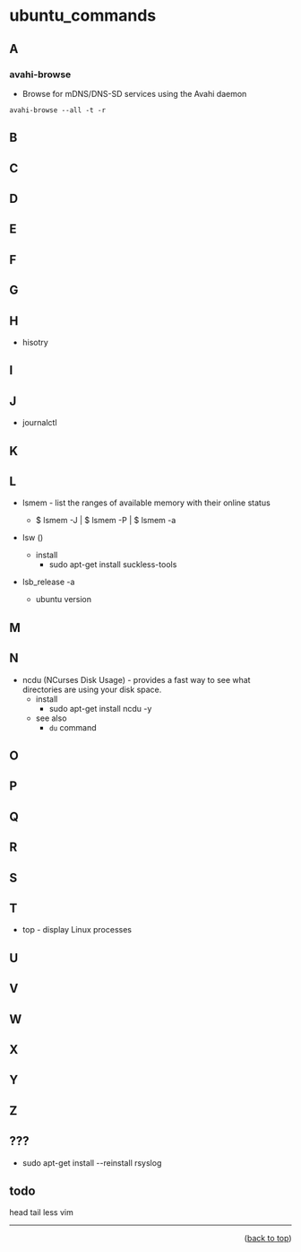 <a name="topage"></a>

# ubuntu_commands


## A
### avahi-browse
* Browse for mDNS/DNS-SD services using the Avahi daemon
```
avahi-browse --all -t -r
```

## B
## C
## D
## E
## F
## G
## H
   * hisotry
## I
## J
   * journalctl
## K
## L
   * lsmem - list the ranges of available memory with their online status
       * $ lsmem -J | $ lsmem -P | $ lsmem -a
  
   * lsw ()
       * install
           * sudo apt-get install suckless-tools
   * lsb_release -a
       * ubuntu version    
## M
## N
   * ncdu (NCurses Disk Usage) - provides a fast way to see what directories are using your disk space.
       * install
           * sudo apt-get install ncdu -y
       * see also
           * `du` command
## O
## P
## Q
## R
## S
## T 
   * top - display Linux processes
## U
## V
## W
## X
## Y
## Z
## ???
   * sudo apt-get install --reinstall rsyslog

## todo
head
tail
less
vim

----

<p align="right">(<a href="#topage">back to top</a>)</p>
<br/>
<br/>
